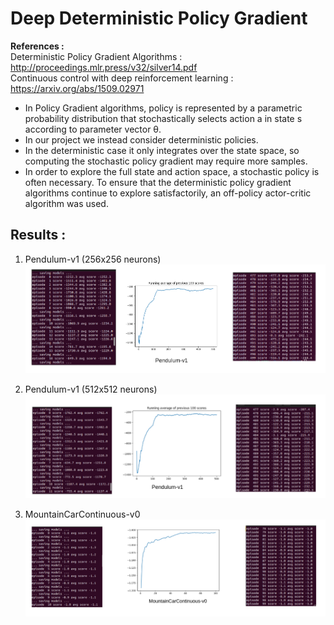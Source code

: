 # Deep Deterministic Policy Gradient
<b> References : </b> 
<br> Deterministic Policy Gradient Algorithms : http://proceedings.mlr.press/v32/silver14.pdf
<br> Continuous control with deep reinforcement learning : https://arxiv.org/abs/1509.02971

<ul>
  <li> In Policy Gradient algorithms, policy is represented by a parametric probability distribution that stochastically selects action a in state s according to parameter vector θ.
  <li> In our project we instead consider deterministic policies.
  <li> In the deterministic case it only integrates over the state space, so computing the stochastic policy gradient may require more samples.
  <li> In order to explore the full state and action space, a stochastic policy is often necessary. To ensure that the deterministic policy gradient algorithms continue to explore satisfactorily, an off-policy actor-critic algorithm was used.
</ul>

## Results : 
1. Pendulum-v1 (256x256 neurons)
![plot](./images/ddpg1.png)

2. Pendulum-v1 (512x512 neurons) 
![plot](./images/ddpg2.png)

3. MountainCarContinuous-v0
![plot](./images/ddpg3.png)
